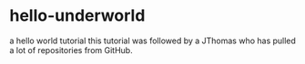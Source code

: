 # hello-underworld
a hello world tutorial
this tutorial was followed by a JThomas who has pulled a lot of repositories from GitHub.
